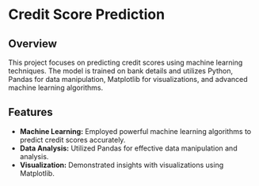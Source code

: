 # Credit Score Prediction

## Overview

This project focuses on predicting credit scores using machine learning techniques. The model is trained on bank details and utilizes Python, Pandas for data manipulation, Matplotlib for visualizations, and advanced machine learning algorithms.

## Features

- **Machine Learning:** Employed powerful machine learning algorithms to predict credit scores accurately.
- **Data Analysis:** Utilized Pandas for effective data manipulation and analysis.
- **Visualization:** Demonstrated insights with visualizations using Matplotlib.
